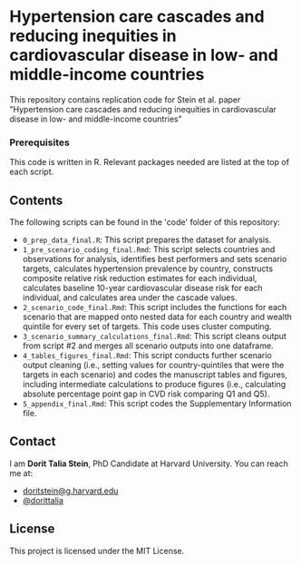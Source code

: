 # Hypertension care cascades and reducing inequities in cardiovascular disease in low- and middle-income countries

This repository contains replication code for Stein et al. paper "Hypertension care cascades and reducing inequities in cardiovascular disease in low- and middle-income countries"

### Prerequisites

This code is written in R. Relevant packages needed are listed at the top of each script.

## Contents

The following scripts can be found in the 'code' folder of this repository:

* `0_prep_data_final.R`: This script prepares the dataset for analysis.
* `1_pre_scenario_coding_final.Rmd`: This script selects countries and observations for analysis, identifies best performers and sets scenario targets, calculates hypertension prevalence by country, constructs composite relative risk reduction estimates for each individual, calculates baseline 10-year cardiovascular disease risk for each individual, and calculates area under the cascade values.
* `2_scenario_code_final.Rmd`: This script includes the functions for each scenario that are mapped onto nested data for each country and wealth quintile for every set of targets. This code uses cluster computing.
* `3_scenario_summary_calculations_final.Rmd`: This script cleans output from script #2 and merges all scenario outputs into one dataframe.
* `4_tables_figures_final.Rmd`: This script conducts further scenario output cleaning (i.e., setting values for country-quintiles that were the targets in each scenario) and codes the manuscript tables and figures, including intermediate calculations to produce figures (i.e., calculating absolute percentage point gap in CVD risk comparing Q1 and Q5).
* `5_appendix_final.Rmd`: This script codes the Supplementary Information file.

## Contact

I am **Dorit Talia Stein**, PhD Candidate at Harvard University. You can reach me at:
* doritstein@g.harvard.edu
* [@dorittalia](https://twitter.com/dorittalia)

## License

This project is licensed under the MIT License.
